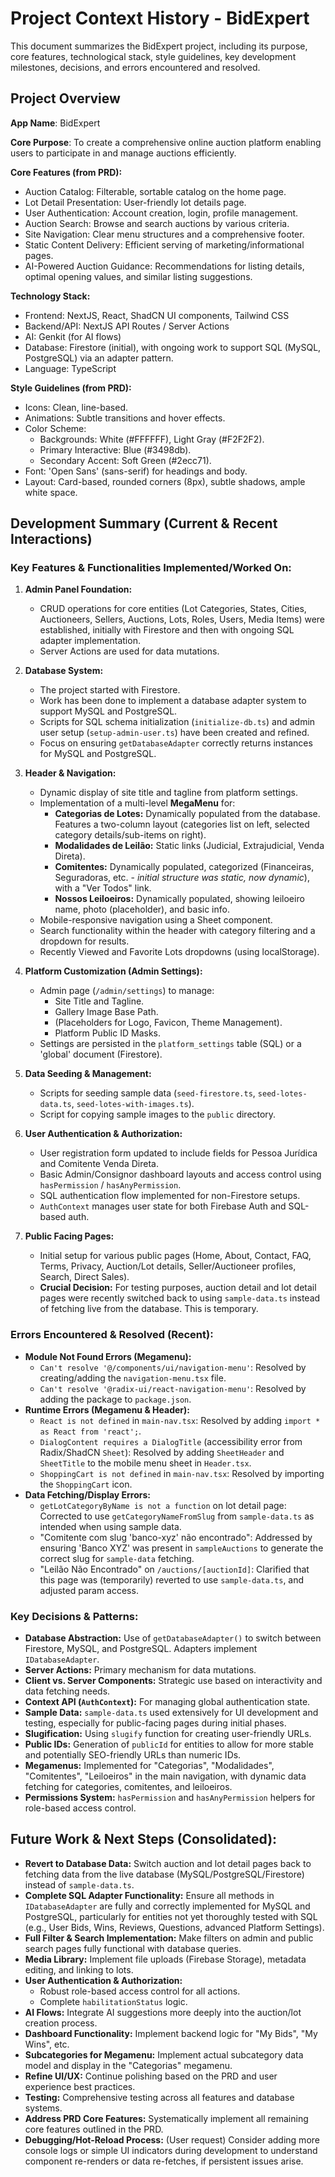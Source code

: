 
# Project Context History - BidExpert

This document summarizes the BidExpert project, including its purpose, core features, technological stack, style guidelines, key development milestones, decisions, and errors encountered and resolved.

## Project Overview

**App Name**: BidExpert

**Core Purpose**: To create a comprehensive online auction platform enabling users to participate in and manage auctions efficiently.

**Core Features (from PRD):**
*   Auction Catalog: Filterable, sortable catalog on the home page.
*   Lot Detail Presentation: User-friendly lot details page.
*   User Authentication: Account creation, login, profile management.
*   Auction Search: Browse and search auctions by various criteria.
*   Site Navigation: Clear menu structures and a comprehensive footer.
*   Static Content Delivery: Efficient serving of marketing/informational pages.
*   AI-Powered Auction Guidance: Recommendations for listing details, optimal opening values, and similar listing suggestions.

**Technology Stack:**
*   Frontend: NextJS, React, ShadCN UI components, Tailwind CSS
*   Backend/API: NextJS API Routes / Server Actions
*   AI: Genkit (for AI flows)
*   Database: Firestore (initial), with ongoing work to support SQL (MySQL, PostgreSQL) via an adapter pattern.
*   Language: TypeScript

**Style Guidelines (from PRD):**
*   Icons: Clean, line-based.
*   Animations: Subtle transitions and hover effects.
*   Color Scheme:
    *   Backgrounds: White (#FFFFFF), Light Gray (#F2F2F2).
    *   Primary Interactive: Blue (#3498db).
    *   Secondary Accent: Soft Green (#2ecc71).
*   Font: 'Open Sans' (sans-serif) for headings and body.
*   Layout: Card-based, rounded corners (8px), subtle shadows, ample white space.

## Development Summary (Current & Recent Interactions)

### Key Features & Functionalities Implemented/Worked On:

1.  **Admin Panel Foundation:**
    *   CRUD operations for core entities (Lot Categories, States, Cities, Auctioneers, Sellers, Auctions, Lots, Roles, Users, Media Items) were established, initially with Firestore and then with ongoing SQL adapter implementation.
    *   Server Actions are used for data mutations.

2.  **Database System:**
    *   The project started with Firestore.
    *   Work has been done to implement a database adapter system to support MySQL and PostgreSQL.
    *   Scripts for SQL schema initialization (`initialize-db.ts`) and admin user setup (`setup-admin-user.ts`) have been created and refined.
    *   Focus on ensuring `getDatabaseAdapter` correctly returns instances for MySQL and PostgreSQL.

3.  **Header & Navigation:**
    *   Dynamic display of site title and tagline from platform settings.
    *   Implementation of a multi-level **MegaMenu** for:
        *   **Categorias de Lotes:** Dynamically populated from the database. Features a two-column layout (categories list on left, selected category details/sub-items on right).
        *   **Modalidades de Leilão:** Static links (Judicial, Extrajudicial, Venda Direta).
        *   **Comitentes:** Dynamically populated, categorized (Financeiras, Seguradoras, etc. - *initial structure was static, now dynamic*), with a "Ver Todos" link.
        *   **Nossos Leiloeiros:** Dynamically populated, showing leiloeiro name, photo (placeholder), and basic info.
    *   Mobile-responsive navigation using a Sheet component.
    *   Search functionality within the header with category filtering and a dropdown for results.
    *   Recently Viewed and Favorite Lots dropdowns (using localStorage).

4.  **Platform Customization (Admin Settings):**
    *   Admin page (`/admin/settings`) to manage:
        *   Site Title and Tagline.
        *   Gallery Image Base Path.
        *   (Placeholders for Logo, Favicon, Theme Management).
        *   Platform Public ID Masks.
    *   Settings are persisted in the `platform_settings` table (SQL) or a 'global' document (Firestore).

5.  **Data Seeding & Management:**
    *   Scripts for seeding sample data (`seed-firestore.ts`, `seed-lotes-data.ts`, `seed-lotes-with-images.ts`).
    *   Script for copying sample images to the `public` directory.

6.  **User Authentication & Authorization:**
    *   User registration form updated to include fields for Pessoa Jurídica and Comitente Venda Direta.
    *   Basic Admin/Consignor dashboard layouts and access control using `hasPermission` / `hasAnyPermission`.
    *   SQL authentication flow implemented for non-Firestore setups.
    *   `AuthContext` manages user state for both Firebase Auth and SQL-based auth.

7.  **Public Facing Pages:**
    *   Initial setup for various public pages (Home, About, Contact, FAQ, Terms, Privacy, Auction/Lot details, Seller/Auctioneer profiles, Search, Direct Sales).
    *   **Crucial Decision:** For testing purposes, auction detail and lot detail pages were recently switched back to using `sample-data.ts` instead of fetching live from the database. This is temporary.

### Errors Encountered & Resolved (Recent):

*   **Module Not Found Errors (Megamenu):**
    *   `Can't resolve '@/components/ui/navigation-menu'`: Resolved by creating/adding the `navigation-menu.tsx` file.
    *   `Can't resolve '@radix-ui/react-navigation-menu'`: Resolved by adding the package to `package.json`.
*   **Runtime Errors (Megamenu & Header):**
    *   `React is not defined` in `main-nav.tsx`: Resolved by adding `import * as React from 'react';`.
    *   `DialogContent requires a DialogTitle` (accessibility error from Radix/ShadCN `Sheet`): Resolved by adding `SheetHeader` and `SheetTitle` to the mobile menu sheet in `Header.tsx`.
    *   `ShoppingCart is not defined` in `main-nav.tsx`: Resolved by importing the `ShoppingCart` icon.
*   **Data Fetching/Display Errors:**
    *   `getLotCategoryByName is not a function` on lot detail page: Corrected to use `getCategoryNameFromSlug` from `sample-data.ts` as intended when using sample data.
    *   "Comitente com slug 'banco-xyz' não encontrado": Addressed by ensuring 'Banco XYZ' was present in `sampleAuctions` to generate the correct slug for `sample-data` fetching.
    *   "Leilão Não Encontrado" on `/auctions/[auctionId]`: Clarified that this page was (temporarily) reverted to use `sample-data.ts`, and adjusted param access.

### Key Decisions & Patterns:

*   **Database Abstraction:** Use of `getDatabaseAdapter()` to switch between Firestore, MySQL, and PostgreSQL. Adapters implement `IDatabaseAdapter`.
*   **Server Actions:** Primary mechanism for data mutations.
*   **Client vs. Server Components:** Strategic use based on interactivity and data fetching needs.
*   **Context API (`AuthContext`):** For managing global authentication state.
*   **Sample Data:** `sample-data.ts` used extensively for UI development and testing, especially for public-facing pages during initial phases.
*   **Slugification:** Using `slugify` function for creating user-friendly URLs.
*   **Public IDs:** Generation of `publicId` for entities to allow for more stable and potentially SEO-friendly URLs than numeric IDs.
*   **Megamenus:** Implemented for "Categorias", "Modalidades", "Comitentes", "Leiloeiros" in the main navigation, with dynamic data fetching for categories, comitentes, and leiloeiros.
*   **Permissions System:** `hasPermission` and `hasAnyPermission` helpers for role-based access control.

## Future Work & Next Steps (Consolidated):

*   **Revert to Database Data:** Switch auction and lot detail pages back to fetching data from the live database (MySQL/PostgreSQL/Firestore) instead of `sample-data.ts`.
*   **Complete SQL Adapter Functionality:** Ensure all methods in `IDatabaseAdapter` are fully and correctly implemented for MySQL and PostgreSQL, particularly for entities not yet thoroughly tested with SQL (e.g., User Bids, Wins, Reviews, Questions, advanced Platform Settings).
*   **Full Filter & Search Implementation:** Make filters on admin and public search pages fully functional with database queries.
*   **Media Library:** Implement file uploads (Firebase Storage), metadata editing, and linking to lots.
*   **User Authentication & Authorization:**
    *   Robust role-based access control for all actions.
    *   Complete `habilitationStatus` logic.
*   **AI Flows:** Integrate AI suggestions more deeply into the auction/lot creation process.
*   **Dashboard Functionality:** Implement backend logic for "My Bids", "My Wins", etc.
*   **Subcategories for Megamenu:** Implement actual subcategory data model and display in the "Categorias" megamenu.
*   **Refine UI/UX:** Continue polishing based on the PRD and user experience best practices.
*   **Testing:** Comprehensive testing across all features and database systems.
*   **Address PRD Core Features:** Systematically implement all remaining core features outlined in the PRD.
*   **Debugging/Hot-Reload Process:** (User request) Consider adding more console logs or simple UI indicators during development to understand component re-renders or data re-fetches, if persistent issues arise.
```
    
    